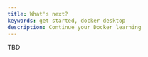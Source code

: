 ```yaml
---
title: What's next?
keywords: get started, docker desktop
description: Continue your Docker learning
---
```


TBD